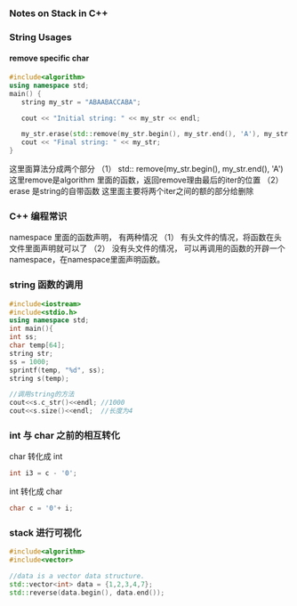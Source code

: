 ### Notes on Stack in C++

### String Usages
#### remove specific char
```c++
#include<algorithm>
using namespace std;
main() {
   string my_str = "ABAABACCABA";

   cout << "Initial string: " << my_str << endl;

   my_str.erase(std::remove(my_str.begin(), my_str.end(), 'A'), my_str.end()); //remove A from string
   cout << "Final string: " << my_str;
}
```
这里面算法分成两个部分
（1）  std:: remove(my_str.begin(), my_str.end(), 'A')
这里remove是algorithm 里面的函数，返回remove理由最后的iter的位置
（2）  erase 是string的自带函数
这里面主要将两个iter之间的额的部分给删除

### C++ 编程常识
namespace 里面的函数声明， 有两种情况
（1） 有头文件的情况，将函数在头文件里面声明就可以了
（2） 没有头文件的情况， 可以再调用的函数的开辟一个namespace，在namespace里面声明函数。

### string 函数的调用
```c++
#include<iostream>
#include<stdio.h>
using namespace std;
int main(){
int ss;
char temp[64];
string str;
ss = 1000;
sprintf(temp, "%d", ss);
string s(temp);

//调用string的方法
cout<<s.c_str()<<endl; //1000
cout<<s.size()<<endl;  //长度为4
```

### int 与 char 之前的相互转化

char 转化成 int
```c++
int i3 = c - '0';
```
int 转化成 char
```c++
char c = '0'+ i; 
```

### stack 进行可视化
```c++
#include<algorithm>
#include<vector>

//data is a vector data structure. 
std::vector<int> data = {1,2,3,4,7};
std::reverse(data.begin(), data.end());
```


